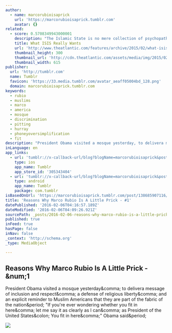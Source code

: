 ```yaml
---
author:
  - name: marcorubioisaprick
    url: 'https://marcorubioisaprick.tumblr.com'
    avatar: {}
related:
  - score: 0.5708349943000001
    description: "The Islamic State is no mere collection of psychopaths. It is a religious group with carefully considered beliefs, among them that it is a key agent of the coming apocalypse. Here's what that means for its strategy-and for how to stop it."
    title: What ISIS Really Wants
    url: 'http://www.theatlantic.com/features/archive/2015/02/what-isis-really-wants/384980/'
    thumbnail_height: 300
    thumbnail_url: 'http://cdn.theatlantic.com/assets/media/img/2015/02/ISIS_Web_feature2/lead_large.jpg'
    thumbnail_width: 615
publisher:
  url: 'http://tumblr.com'
  name: Tumblr
  favicon: 'https://33.media.tumblr.com/avatar_aeaff05004bd_128.png'
  domain: marcorubioisaprick.tumblr.com
keywords:
  - rubio
  - muslims
  - marco
  - america
  - mosque
  - discrimination
  - pitting
  - hurray
  - phoneyoversimplification
  - fit
description: "President Obama visited a mosque yesterday, to delivera message of inclusion and respect, a defense of religious liberty, and an explicit reminder to Muslim Americans that they are part of the fabric of the nation. \"If you're ever wondering whether you fit in here, let me say it as clearly as I can, as President of the United States: You fit in here,\" Obama said."
inLanguage: en
app_links:
  - url: 'tumblr://x-callback-url/blog?blogName=marcorubioisaprick&postID=138685907116'
    type: ios
    app_name: Tumblr
    app_store_id: '305343404'
  - url: 'tumblr://x-callback-url/blog?blogName=marcorubioisaprick&postID=138685907116'
    type: android
    app_name: Tumblr
    package: com.tumblr
isBasedOnUrl: 'https://marcorubioisaprick.tumblr.com/post/138685907116/reasons-why-marco-rubio-is-a-little-prick-1'
title: 'Reasons Why Marco Rubio Is A Little Prick - #1'
datePublished: '2016-02-06T04:16:57.189Z'
dateModified: '2016-02-06T04:09:26.921Z'
sourcePath: _posts/2016-02-06-reasons-why-marco-rubio-is-a-little-prick-1.md
published: true
inFeed: true
hasPage: false
inNav: false
_context: 'http://schema.org'
_type: MediaObject

---
```

<article style=""><h1>Reasons Why Marco Rubio Is A Little Prick - &amp;num;1</h1><p>President Obama visited a mosque yesterday&amp;comma; to delivera message of inclusion and respect&amp;comma; a defense of religious liberty&amp;comma; and an explicit reminder to Muslim Americans that they are part of the fabric of the nation&amp;period; "If you're ever wondering whether you fit in here&amp;comma; let me say it as clearly as I can&amp;comma; as President of the United States&amp;colon; You fit in here&amp;comma;" Obama said&amp;period;</p><img src="https://49.media.tumblr.com/5ebcc8202ef9554f1244b543bff7e090/tumblr_n896erVvCS1qkbzpso1_400.gif" /></article>